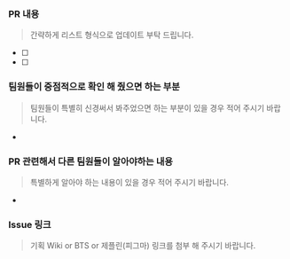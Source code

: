 ### PR 내용
> 간략하게 리스트 형식으로 업데이트 부탁 드립니다.
- [ ] 
- [ ] 

### 팀원들이 중점적으로 확인 해 줬으면 하는 부분
> 팀원들이 특별히 신경써서 봐주었으면 하는 부분이 있을 경우 적어 주시기 바랍니다. 
- 

### PR 관련해서 다른 팀원들이 알아야하는 내용
> 특별하게 알아야 하는 내용이 있을 경우 적어 주시기 바랍니다.
- 

### Issue 링크
> 기획 Wiki or BTS or 제플린(피그마) 링크를 첨부 해 주시기 바랍니다.
